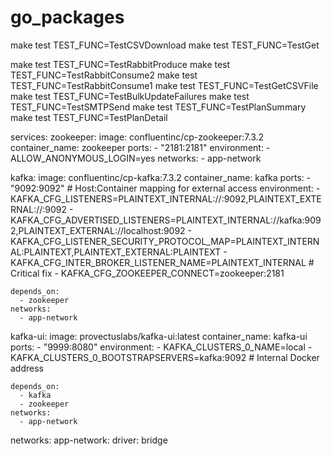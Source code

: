 # go_packages

make test TEST_FUNC=TestCSVDownload
make test TEST_FUNC=TestGet

make test TEST_FUNC=TestRabbitProduce
make test TEST_FUNC=TestRabbitConsume2
make test TEST_FUNC=TestRabbitConsume1
make test TEST_FUNC=TestGetCSVFile
make test TEST_FUNC=TestBulkUpdateFailures
make test TEST_FUNC=TestSMTPSend
make test TEST_FUNC=TestPlanSummary
make test TEST_FUNC=TestPlanDetail





















services:
  zookeeper:
    image: confluentinc/cp-zookeeper:7.3.2
    container_name: zookeeper
    ports:
      - "2181:2181"
    environment:
      - ALLOW_ANONYMOUS_LOGIN=yes
    networks:
      - app-network

  kafka:
    image: confluentinc/cp-kafka:7.3.2
    container_name: kafka
    ports:
      - "9092:9092"  # Host:Container mapping for external access
    environment:
      - KAFKA_CFG_LISTENERS=PLAINTEXT_INTERNAL://:9092,PLAINTEXT_EXTERNAL://:9092
      - KAFKA_CFG_ADVERTISED_LISTENERS=PLAINTEXT_INTERNAL://kafka:9092,PLAINTEXT_EXTERNAL://localhost:9092
      - KAFKA_CFG_LISTENER_SECURITY_PROTOCOL_MAP=PLAINTEXT_INTERNAL:PLAINTEXT,PLAINTEXT_EXTERNAL:PLAINTEXT
      - KAFKA_CFG_INTER_BROKER_LISTENER_NAME=PLAINTEXT_INTERNAL  # Critical fix
      - KAFKA_CFG_ZOOKEEPER_CONNECT=zookeeper:2181
      
    depends_on:
      - zookeeper
    networks:
      - app-network

  kafka-ui:
    image: provectuslabs/kafka-ui:latest
    container_name: kafka-ui
    ports:
      - "9999:8080"
    environment:
      - KAFKA_CLUSTERS_0_NAME=local
      - KAFKA_CLUSTERS_0_BOOTSTRAPSERVERS=kafka:9092  # Internal Docker address
 

  
    depends_on:
      - kafka
      - zookeeper
    networks:
      - app-network

networks:
  app-network:
    driver: bridge


